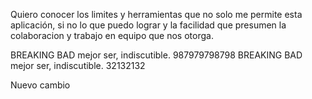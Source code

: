 Quiero conocer los limites y herramientas que no solo me permite esta aplicación, si no lo que puedo lograr y la facilidad que presumen la colaboracion y trabajo en equipo que nos otorga.

BREAKING BAD mejor ser, indiscutible.  987979798798
BREAKING BAD mejor ser, indiscutible. 32132132

Nuevo cambio